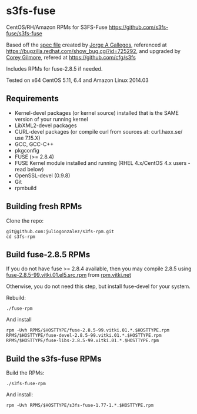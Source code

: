 s3fs-fuse
=========

CentOS/RH/Amazon RPMs for S3FS-Fuse <https://github.com/s3fs-fuse/s3fs-fuse>

Based off the [spec file](http://kad.fedorapeople.org/packages/s3fs/s3fs.spec) created by [Jorge A Gallegos](http://kad.fedorapeople.org/), referenced at <https://bugzilla.redhat.com/show_bug.cgi?id=725292>, and upgraded by [Corey Gilmore](https://github.com/cfg), refered at <https://github.com/cfg/s3fs>

Includes RPMs for fuse-2.8.5 if needed.

Tested on x64 CentOS 5.11, 6.4 and Amazon Linux 2014.03


Requirements
------------

* Kernel-devel packages (or kernel source) installed that is the SAME version of your running kernel
* LibXML2-devel packages
* CURL-devel packages (or compile curl from sources at: curl.haxx.se/ use 7.15.X)
* GCC, GCC-C++
* pkgconfig
* FUSE (>= 2.8.4)
* FUSE Kernel module installed and running (RHEL 4.x/CentOS 4.x users - read below)
* OpenSSL-devel (0.9.8)
* Git
* rpmbuild


Building fresh RPMs
-------------------

Clone the repo: 

    git@github.com:juliogonzalez/s3fs-rpm.git
    cd s3fs-rpm


Build fuse-2.8.5 RPMs
---------------------

If you do not have fuse >= 2.8.4 available, then you may compile 2.8.5 using [fuse-2.8.5-99.vitki.01.el5.src.rpm](https://rpm.vitki.net/pub/centos/6/source/fuse-2.8.5-99.vitki.01.el5.src.rpm) from [rpm.vitki.net](https://rpm.vitki.net/pub/centos/6/source/)

Otherwise, you do not need this step, but install fuse-devel for your system.

Rebuild:

    ./fuse-rpm

And install

    rpm -Uvh RPMS/$HOSTTYPE/fuse-2.8.5-99.vitki.01.*.$HOSTTYPE.rpm RPMS/$HOSTTYPE/fuse-devel-2.8.5-99.vitki.01.*.$HOSTTYPE.rpm RPMS/$HOSTTYPE/fuse-libs-2.8.5-99.vitki.01.*.$HOSTTYPE.rpm


Build the s3fs-fuse RPMs
------------------------

Build the RPMs:

    ./s3fs-fuse-rpm

And install:

    rpm -Uvh RPMS/$HOSTTYPE/s3fs-fuse-1.77-1.*.$HOSTTYPE.rpm
